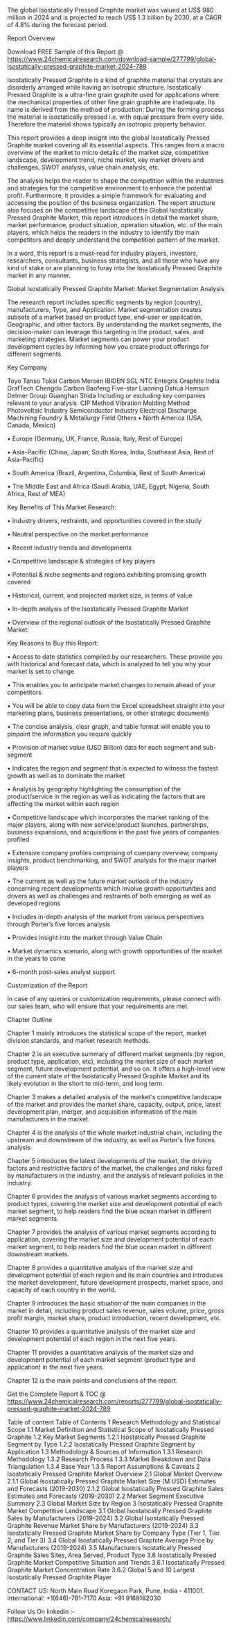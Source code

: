 The global Isostatically Pressed Graphite market was valued at US$ 980 million in 2024 and is projected to reach US$ 1.3 billion by 2030, at a CAGR of 4.8% during the forecast period.

Report Overview

Download FREE Sample of this Report @ https://www.24chemicalresearch.com/download-sample/277799/global-isostatically-pressed-graphite-market-2024-789

Isostatically Pressed Graphite is a kind of graphite material that crystals are disorderly arranged while having an isotropic structure. Isostatically Pressed Graphite is a ultra-fine grain graphite used for applications where the mechanical properties of other fine grain graphite are inadequate. Its name is derived from the method of production: During the forming process the material is isostatically pressed i.e. with equal pressure from every side. Therefore the material shows typically an isotropic property behavior.

This report provides a deep insight into the global Isostatically Pressed Graphite market covering all its essential aspects. This ranges from a macro overview of the market to micro details of the market size, competitive landscape, development trend, niche market, key market drivers and challenges, SWOT analysis, value chain analysis, etc.

The analysis helps the reader to shape the competition within the industries and strategies for the competitive environment to enhance the potential profit. Furthermore, it provides a simple framework for evaluating and accessing the position of the business organization. The report structure also focuses on the competitive landscape of the Global Isostatically Pressed Graphite Market, this report introduces in detail the market share, market performance, product situation, operation situation, etc. of the main players, which helps the readers in the industry to identify the main competitors and deeply understand the competition pattern of the market.

In a word, this report is a must-read for industry players, investors, researchers, consultants, business strategists, and all those who have any kind of stake or are planning to foray into the Isostatically Pressed Graphite market in any manner.

Global Isostatically Pressed Graphite Market: Market Segmentation Analysis

The research report includes specific segments by region (country), manufacturers, Type, and Application. Market segmentation creates subsets of a market based on product type, end-user or application, Geographic, and other factors. By understanding the market segments, the decision-maker can leverage this targeting in the product, sales, and marketing strategies. Market segments can power your product development cycles by informing how you create product offerings for different segments.

Key Company

Toyo Tanso
Tokai Carbon
Mersen
IBIDEN
SGL
NTC
Entegris
Graphite India
GrafTech
Chengdu Carbon
Baofeng Five-star
Liaoning Dahua
Hemsun
Delmer Group
Guanghan Shida
Including or excluding key companies relevant to your analysis.
CIP Method
Vibration Molding Method
Photovoltaic Industry
Semiconductor Industry
Electrical Discharge Machining
Foundry & Metallurgy Field
Others
• North America (USA, Canada, Mexico)

• Europe (Germany, UK, France, Russia, Italy, Rest of Europe)

• Asia-Pacific (China, Japan, South Korea, India, Southeast Asia, Rest of Asia-Pacific)

• South America (Brazil, Argentina, Columbia, Rest of South America)

• The Middle East and Africa (Saudi Arabia, UAE, Egypt, Nigeria, South Africa, Rest of MEA)

Key Benefits of This Market Research:

• Industry drivers, restraints, and opportunities covered in the study

• Neutral perspective on the market performance

• Recent industry trends and developments

• Competitive landscape & strategies of key players

• Potential & niche segments and regions exhibiting promising growth covered

• Historical, current, and projected market size, in terms of value

• In-depth analysis of the Isostatically Pressed Graphite Market

• Overview of the regional outlook of the Isostatically Pressed Graphite Market:

Key Reasons to Buy this Report:

• Access to date statistics compiled by our researchers. These provide you with historical and forecast data, which is analyzed to tell you why your market is set to change

• This enables you to anticipate market changes to remain ahead of your competitors

• You will be able to copy data from the Excel spreadsheet straight into your marketing plans, business presentations, or other strategic documents

• The concise analysis, clear graph, and table format will enable you to pinpoint the information you require quickly

• Provision of market value (USD Billion) data for each segment and sub-segment

• Indicates the region and segment that is expected to witness the fastest growth as well as to dominate the market

• Analysis by geography highlighting the consumption of the product/service in the region as well as indicating the factors that are affecting the market within each region

• Competitive landscape which incorporates the market ranking of the major players, along with new service/product launches, partnerships, business expansions, and acquisitions in the past five years of companies profiled

• Extensive company profiles comprising of company overview, company insights, product benchmarking, and SWOT analysis for the major market players

• The current as well as the future market outlook of the industry concerning recent developments which involve growth opportunities and drivers as well as challenges and restraints of both emerging as well as developed regions

• Includes in-depth analysis of the market from various perspectives through Porter’s five forces analysis

• Provides insight into the market through Value Chain

• Market dynamics scenario, along with growth opportunities of the market in the years to come

• 6-month post-sales analyst support

Customization of the Report

In case of any queries or customization requirements, please connect with our sales team, who will ensure that your requirements are met.

Chapter Outline

Chapter 1 mainly introduces the statistical scope of the report, market division standards, and market research methods.

Chapter 2 is an executive summary of different market segments (by region, product type, application, etc), including the market size of each market segment, future development potential, and so on. It offers a high-level view of the current state of the Isostatically Pressed Graphite Market and its likely evolution in the short to mid-term, and long term.

Chapter 3 makes a detailed analysis of the market's competitive landscape of the market and provides the market share, capacity, output, price, latest development plan, merger, and acquisition information of the main manufacturers in the market.

Chapter 4 is the analysis of the whole market industrial chain, including the upstream and downstream of the industry, as well as Porter's five forces analysis.

Chapter 5 introduces the latest developments of the market, the driving factors and restrictive factors of the market, the challenges and risks faced by manufacturers in the industry, and the analysis of relevant policies in the industry.

Chapter 6 provides the analysis of various market segments according to product types, covering the market size and development potential of each market segment, to help readers find the blue ocean market in different market segments.

Chapter 7 provides the analysis of various market segments according to application, covering the market size and development potential of each market segment, to help readers find the blue ocean market in different downstream markets.

Chapter 8 provides a quantitative analysis of the market size and development potential of each region and its main countries and introduces the market development, future development prospects, market space, and capacity of each country in the world.

Chapter 9 introduces the basic situation of the main companies in the market in detail, including product sales revenue, sales volume, price, gross profit margin, market share, product introduction, recent development, etc.

Chapter 10 provides a quantitative analysis of the market size and development potential of each region in the next five years.

Chapter 11 provides a quantitative analysis of the market size and development potential of each market segment (product type and application) in the next five years.

Chapter 12 is the main points and conclusions of the report.

Get the Complete Report & TOC @ https://www.24chemicalresearch.com/reports/277799/global-isostatically-pressed-graphite-market-2024-789

Table of content
Table of Contents
1 Research Methodology and Statistical Scope
1.1 Market Definition and Statistical Scope of Isostatically Pressed Graphite
1.2 Key Market Segments
1.2.1 Isostatically Pressed Graphite Segment by Type
1.2.2 Isostatically Pressed Graphite Segment by Application
1.3 Methodology & Sources of Information
1.3.1 Research Methodology
1.3.2 Research Process
1.3.3 Market Breakdown and Data Triangulation
1.3.4 Base Year
1.3.5 Report Assumptions & Caveats
2 Isostatically Pressed Graphite Market Overview
2.1 Global Market Overview
2.1.1 Global Isostatically Pressed Graphite Market Size (M USD) Estimates and Forecasts (2019-2030)
2.1.2 Global Isostatically Pressed Graphite Sales Estimates and Forecasts (2019-2030)
2.2 Market Segment Executive Summary
2.3 Global Market Size by Region
3 Isostatically Pressed Graphite Market Competitive Landscape
3.1 Global Isostatically Pressed Graphite Sales by Manufacturers (2019-2024)
3.2 Global Isostatically Pressed Graphite Revenue Market Share by Manufacturers (2019-2024)
3.3 Isostatically Pressed Graphite Market Share by Company Type (Tier 1, Tier 2, and Tier 3)
3.4 Global Isostatically Pressed Graphite Average Price by Manufacturers (2019-2024)
3.5 Manufacturers Isostatically Pressed Graphite Sales Sites, Area Served, Product Type
3.6 Isostatically Pressed Graphite Market Competitive Situation and Trends
3.6.1 Isostatically Pressed Graphite Market Concentration Rate
3.6.2 Global 5 and 10 Largest Isostatically Pressed Graphite Player

CONTACT US:
North Main Road Koregaon Park, Pune, India - 411001.
International: +1(646)-781-7170
Asia: +91 9169162030

Follow Us On linkedin :- https://www.linkedin.com/company/24chemicalresearch/

